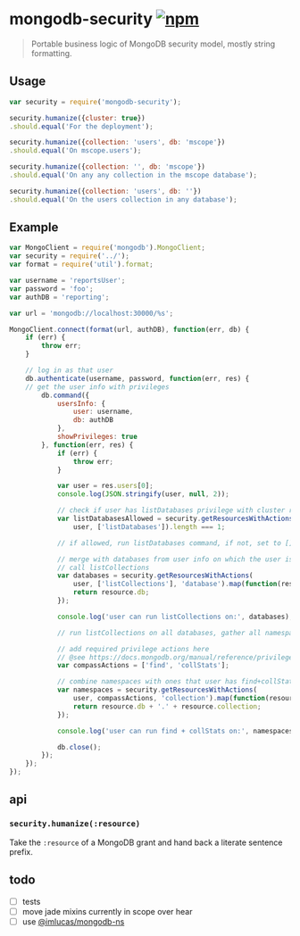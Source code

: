 # mongodb-security [![npm][npm_img]][npm_url]

> Portable business logic of MongoDB security model, mostly string formatting.

## Usage

``` js
var security = require('mongodb-security');

security.humanize({cluster: true})
.should.equal('For the deployment');

security.humanize({collection: 'users', db: 'mscope'})
.should.equal('On mscope.users');

security.humanize({collection: '', db: 'mscope'})
.should.equal('On any any collection in the mscope database');

security.humanize({collection: 'users', db: ''})
.should.equal('On the users collection in any database');
```

## Example

``` js
var MongoClient = require('mongodb').MongoClient;
var security = require('../');
var format = require('util').format;

var username = 'reportsUser';
var password = 'foo';
var authDB = 'reporting';

var url = 'mongodb://localhost:30000/%s';

MongoClient.connect(format(url, authDB), function(err, db) {
    if (err) {
        throw err;
    }

    // log in as that user
    db.authenticate(username, password, function(err, res) {
    // get the user info with privileges
        db.command({
            usersInfo: {
                user: username,
                db: authDB
            },
            showPrivileges: true
        }, function(err, res) {
            if (err) {
                throw err;
            }

            var user = res.users[0];
            console.log(JSON.stringify(user, null, 2));

            // check if user has listDatabases privilege with cluster resource
            var listDatabasesAllowed = security.getResourcesWithActions(
                user, ['listDatabases']).length === 1;

            // if allowed, run listDatabases command, if not, set to [].

            // merge with databases from user info on which the user is allowed to
            // call listCollections
            var databases = security.getResourcesWithActions(
                user, ['listCollections'], 'database').map(function(resource) {
                return resource.db;
            });

            console.log('user can run listCollections on:', databases);

            // run listCollections on all databases, gather all namespaces

            // add required privilege actions here
            // @see https://docs.mongodb.org/manual/reference/privilege-actions/
            var compassActions = ['find', 'collStats'];

            // combine namespaces with ones that user has find+collStats privilege
            var namespaces = security.getResourcesWithActions(
                user, compassActions, 'collection').map(function(resource) {
                return resource.db + '.' + resource.collection;
            });

            console.log('user can run find + collStats on:', namespaces);

            db.close();
        });
    });
});
```

## api

### `security.humanize(:resource)`

Take the `:resource` of a MongoDB grant and hand back a literate sentence prefix.

## todo

- [ ] tests
- [ ] move jade mixins currently in scope over hear
- [ ] use [@imlucas/mongodb-ns](http://github.com/imlucas/mongodb-ns)

[npm_img]: https://img.shields.io/npm/v/mongodb-security.svg?style=flat-square
[npm_url]: https://www.npmjs.org/package/mongodb-security
